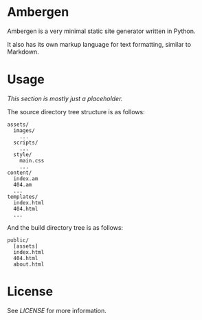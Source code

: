 
# Ambergen

Ambergen is a very minimal static site generator written in Python.

It also has its own markup language for text formatting, similar to
Markdown.

# Usage

_This section is mostly just a placeholder._

The source directory tree structure is as follows:

```
assets/
  images/
    ...
  scripts/
    ...
  style/
    main.css
    ...
content/
  index.am
  404.am
  ...
templates/
  index.html
  404.html
  ...
```

And the build directory tree is as follows:

```
public/
  [assets]
  index.html
  404.html
  about.html
```

# License

See _LICENSE_ for more information.
